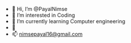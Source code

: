 - 👋 Hi, I’m @PayalNimse
- 👀 I’m interested in Coding
- 🌱 I’m currently learning Computer engineering
- 💞️
- 📫 nimsepayal16@gmail.com

<!---
PayalNimse/PayalNimse is a ✨ special ✨ repository because its `README.md` (this file) appears on your GitHub profile.
You can click the Preview link to take a look at your changes.
--->
